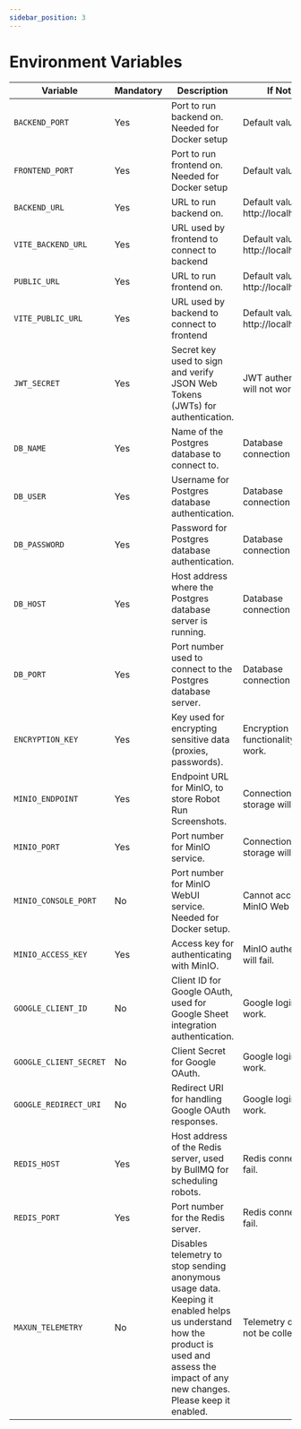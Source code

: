 ```yaml
---
sidebar_position: 3
---
```


# Environment Variables

| Variable              | Mandatory | Description                                                                                  | If Not Set                                                   |
|-----------------------|-----------|----------------------------------------------------------------------------------------------|--------------------------------------------------------------|
| `BACKEND_PORT`            | Yes       | Port to run backend on. Needed for Docker setup                                          | Default value: 8080 |
| `FRONTEND_PORT`            | Yes       | Port to run frontend on. Needed for Docker setup                                        | Default value: 5173 |
| `BACKEND_URL`            | Yes       | URL to run backend on.                                                                    | Default value: http://localhost:8080 |
| `VITE_BACKEND_URL`            | Yes       | URL used by frontend to connect to backend                                           | Default value: http://localhost:8080 |
| `PUBLIC_URL`            | Yes       | URL to run frontend on.                                                                    | Default value: http://localhost:5173 |
| `VITE_PUBLIC_URL`            | Yes       | URL used by backend to connect to frontend                                           | Default value: http://localhost:5173 |
| `JWT_SECRET`          | Yes       | Secret key used to sign and verify JSON Web Tokens (JWTs) for authentication.                | JWT authentication will not work.                            |
| `DB_NAME`             | Yes       | Name of the Postgres database to connect to.                                                 | Database connection will fail.                               |
| `DB_USER`             | Yes       | Username for Postgres database authentication.                                               | Database connection will fail.                               |
| `DB_PASSWORD`         | Yes       | Password for Postgres database authentication.                                               | Database connection will fail.                               |
| `DB_HOST`             | Yes       | Host address where the Postgres database server is running.                                  | Database connection will fail.                               |
| `DB_PORT`             | Yes       | Port number used to connect to the Postgres database server.                                 | Database connection will fail.                               |
| `ENCRYPTION_KEY`      | Yes       | Key used for encrypting sensitive data (proxies, passwords).                                 | Encryption functionality will not work.                      |
| `MINIO_ENDPOINT`      | Yes       | Endpoint URL for MinIO, to store Robot Run Screenshots.                                      | Connection to MinIO storage will fail.                       |
| `MINIO_PORT`          | Yes       | Port number for MinIO service.                                                               | Connection to MinIO storage will fail.                       |
| `MINIO_CONSOLE_PORT`          | No       | Port number for MinIO WebUI service. Needed for Docker setup.                         | Cannot access MinIO Web UI. |
| `MINIO_ACCESS_KEY`    | Yes       | Access key for authenticating with MinIO.                                                    | MinIO authentication will fail.                              |
| `GOOGLE_CLIENT_ID`    | No       | Client ID for Google OAuth, used for Google Sheet integration authentication.                 | Google login will not work.                                  |
| `GOOGLE_CLIENT_SECRET`| No       | Client Secret for Google OAuth.                                                              | Google login will not work.                                  |
| `GOOGLE_REDIRECT_URI` | No       | Redirect URI for handling Google OAuth responses.                                            | Google login will not work.                                  |
| `REDIS_HOST`          | Yes       | Host address of the Redis server, used by BullMQ for scheduling robots.                     | Redis connection will fail. |
| `REDIS_PORT`          | Yes       | Port number for the Redis server.                                                            | Redis connection will fail. |
| `MAXUN_TELEMETRY`     | No        | Disables telemetry to stop sending anonymous usage data. Keeping it enabled helps us understand how the product is used and assess the impact of any new changes. Please keep it enabled. | Telemetry data will not be collected. |
